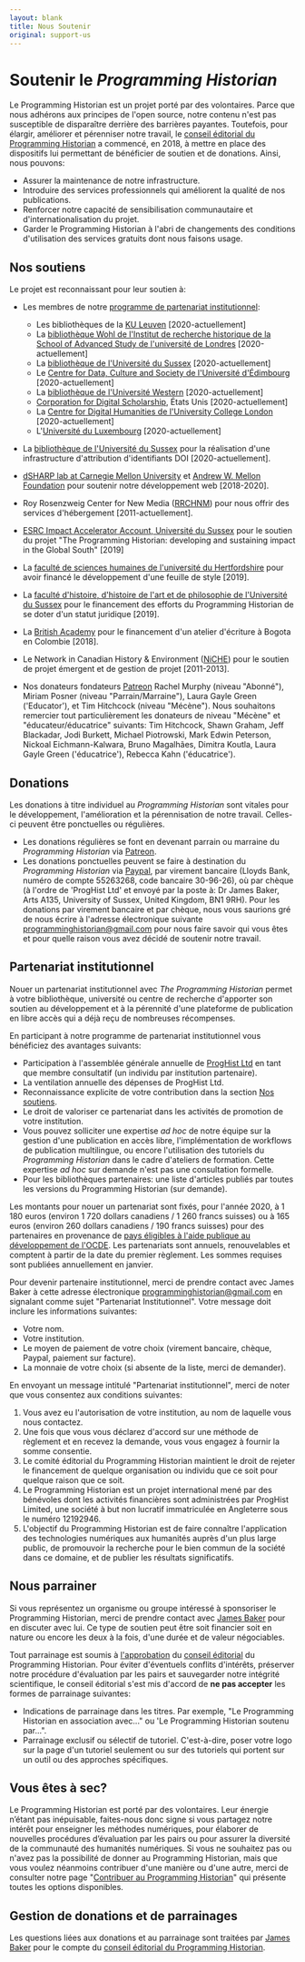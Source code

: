 ```yaml
---
layout: blank
title: Nous Soutenir
original: support-us
---
```


# Soutenir le _Programming Historian_

Le Programming Historian est un projet porté par des volontaires. Parce que nous adhérons aux principes de l'open source, notre contenu n'est pas susceptible de disparaître derrière des barrières payantes. Toutefois, pour élargir, améliorer et pérenniser notre travail, le [conseil éditorial du Programming Historian](/fr/equipe-projet) a commencé, en 2018, à mettre en place des dispositifs lui permettant de bénéficier de soutien et de donations. Ainsi, nous pouvons:

- Assurer la maintenance de notre infrastructure.
- Introduire des services professionnels qui améliorent la qualité de nos publications.
- Renforcer notre capacité de sensibilisation communautaire et d'internationalisation du projet.
- Garder le Programming Historian à l'abri de changements des conditions d'utilisation des services gratuits dont nous faisons usage.

## Nos soutiens

Le projet est reconnaissant pour leur soutien à:

- Les membres de notre [programme de partenariat institutionnel](nous-soutenir#partenariat-institutionnel):
  - Les bibliothèques de la [KU Leuven](https://bib.kuleuven.be/) [2020-actuellement]
  - La [bibliothèque Wohl de l'Institut de recherche historique de la School of Advanced Study de l'université de Londres](https://www.history.ac.uk/library) [2020-actuellement]
  - La [bibliothèque de l'Université du Sussex](https://www.sussex.ac.uk/library/) [2020-actuellement]
  - Le [Centre for Data, Culture and Society de l'Université d'Édimbourg](https://www.cdcs.ed.ac.uk/) [2020-actuellement]
  - La [bibliothèque de l'Université Western](https://www.lib.uwo.ca/) [2020-actuellement]
  - [Corporation for Digital Scholarship](https://digitalscholar.org/), États Unis [2020-actuellement]
  - La [Centre for Digital Humanities de l'University College London](https://www.ucl.ac.uk/digital-humanities/) [2020-actuellement]
  - L'[Université du Luxembourg](https://www.c2dh.uni.lu/) [2020-actuellement]

  
- La [bibliothèque de l'Université du Sussex](https://www.sussex.ac.uk/library/) pour la réalisation d'une infrastructure d'attribution d'identifiants DOI [2020-actuellement].
- [dSHARP lab at Carnegie Mellon University](http://dsharp.library.cmu.edu/) et [Andrew W. Mellon Foundation](https://mellon.org/) pour soutenir notre développement web [2018-2020].
- Roy Rosenzweig Center for New Media ([RRCHNM](http://chnm.gmu.edu/)) pour nous offrir des services d'hébergement [2011-actuellement].
- [ESRC Impact Accelerator Account, Université du Sussex](http://www.sussex.ac.uk/staff/research/rqi/rqi_information_and_support/rqi_impact_funding/if-esrciaa/) pour le soutien du projet "The Programming Historian: developing and sustaining impact in the Global South" [2019]
- La [faculté de sciences humaines de l'université du Hertfordshire](https://www.herts.ac.uk/study/schools-of-study/humanities) pour avoir financé le développement d'une feuille de style [2019].
- La [faculté d'histoire, d'histoire de l'art et de philosophie de l'Université du Sussex](http://www.sussex.ac.uk/hahp/) pour le financement des efforts du Programming Historian de se doter d'un statut juridique [2019].
- La [British Academy](https://www.britac.ac.uk/) pour le financement d'un atelier d'écriture à Bogota en Colombie [2018].
- Le Network in Canadian History & Environment ([NiCHE](http://niche-canada.org/)) pour le soutien de projet émergent et de gestion de projet [2011-2013].
- Nos donateurs fondateurs [Patreon](https://www.patreon.com/theprogramminghistorian) Rachel Murphy (niveau "Abonné"), Miriam Posner (niveau "Parrain/Marraine"), Laura Gayle Green ('Educator'), et Tim Hitchcock (niveau "Mécène"). Nous souhaitons remercier tout particulièrement les donateurs de niveau "Mécène" et "éducateur/éducatrice" suivants: Tim Hitchcock, Shawn Graham, Jeff Blackadar, Jodi Burkett, Michael Piotrowski, Mark Edwin Peterson, Nickoal Eichmann-Kalwara, Bruno Magalhães, Dimitra Koutla, Laura Gayle Green ('éducatrice'), Rebecca Kahn ('éducatrice').

 
## Donations

Les donations à titre individuel au *Programming Historian* sont vitales pour le développement, l'amélioration et la pérennisation de notre travail. Celles-ci peuvent être ponctuelles ou régulières.
 
- Les donations régulières se font en devenant parrain ou marraine du *Programming Historian* via [Patreon](https://www.patreon.com/theprogramminghistorian). 
- Les donations ponctuelles peuvent se faire à destination du *Programming Historian* via [Paypal](https://www.paypal.com/cgi-bin/webscr?cmd=_s-xclick&hosted_button_id=7BGHUZRVS4LYL&source=url), par virement bancaire (Lloyds Bank, numéro de compte 55263268, code bancaire 30-96-26), où par chèque (à l'ordre de 'ProgHist Ltd' et envoyé par la poste à: Dr James Baker, Arts A135, University of Sussex, United Kingdom, BN1 9RH). Pour les donations par virement bancaire et par chèque, nous vous saurions gré de nous écrire à l'adresse électronique suivante <a href="mailto:programminghistorian@gmail.com">programminghistorian@gmail.com</a> pour nous faire savoir qui vous êtes et pour quelle raison vous avez décidé de soutenir notre travail. 

## Partenariat institutionnel

Nouer un partenariat institutionnel avec *The Programming Historian* permet à votre bibliothèque, université ou centre de recherche d'apporter son soutien au développement et à la pérennité d'une plateforme de publication en libre accès qui a déjà reçu de nombreuses récompenses. 

En participant à notre programme de partenariat institutionnel vous bénéficiez des avantages suivants:

- Participation à l'assemblée générale annuelle de [ProgHist Ltd](https://beta.companieshouse.gov.uk/company/12192946) en tant que membre consultatif (un individu par institution partenaire).
- La ventilation annuelle des dépenses de ProgHist Ltd.
- Reconnaissance explicite de votre contribution dans la section [Nos soutiens](/fr/nous-soutenir#nos-soutiens).
- Le droit de valoriser ce partenariat dans les activités de promotion de votre institution.
- Vous pouvez solliciter une expertise *ad hoc* de notre équipe sur la gestion d'une publication en accès libre, l'implémentation de workflows de publication multilingue, ou encore l'utilisation des tutoriels du *Programming Historian* dans le cadre d'ateliers de formation. Cette expertise *ad hoc* sur demande n'est pas une consultation formelle. 
- Pour les bibliothèques partenaires: une liste d'articles publiés par toutes les versions du Programming Historian (sur demande).

Les montants pour nouer un partenariat sont fixés, pour l'année 2020, à 1 180 euros (environ 1 720 dollars canadiens / 1 260 francs suisses) ou à 165 euros (environ 260 dollars canadiens / 190 francs suisses) pour des partenaires en provenance de [pays éligibles à l'aide publique au développement de l'OCDE](http://www.oecd.org/fr/cad/financementpourledeveloppementdurable/normes-financement-developpement/listecad.htm). Les partenariats sont annuels, renouvelables et comptent à partir de la date du premier règlement. Les sommes requises sont publiées annuellement en janvier.

Pour devenir partenaire institutionnel, merci de prendre contact avec James Baker à cette adresse électronique <a href="mailto:programminghistorian@gmail.com">programminghistorian@gmail.com</a> en signalant comme sujet "Partenariat Institutionnel". Votre message doit inclure les informations suivantes:

- Votre nom.
- Votre institution.
- Le moyen de paiement de votre choix (virement bancaire, chèque, Paypal, paiement sur facture).
- La monnaie de votre choix (si absente de la liste, merci de demander).

En envoyant un message intitulé "Partenariat institutionnel", merci de noter que vous consentez aux conditions suivantes:

1. Vous avez eu l'autorisation de votre institution, au nom de laquelle vous nous contactez. 
2. Une fois que vous vous déclarez d'accord sur une méthode de règlement et en recevez la demande, vous vous engagez à fournir la somme consentie.
3. Le comité éditorial du Programming Historian maintient le droit de rejeter le financement de quelque organisation ou individu que ce soit pour quelque raison que ce soit.
4. Le Programming Historian est un projet international mené par des bénévoles dont les activités financières sont administrées par ProgHist Limited, une société à but non lucratif immatriculée en Angleterre sous le numéro 12192946.
5. L'objectif du Programming Historian est de faire connaître l'application des technologies numériques aux humanités auprès d'un plus large public, de promouvoir la recherche pour le bien commun de la société dans ce domaine, et de publier les résultats significatifs. 

## Nous parrainer

Si vous représentez un organisme ou groupe intéressé à sponsoriser le Programming Historian, merci de prendre contact avec  [James Baker](https://github.com/drjwbaker) pour en discuter avec lui. Ce type de soutien peut être soit financier soit en nature ou encore les deux à la fois, d'une durée et de valeur négociables.

Tout parrainage est soumis à [l'approbation](https://github.com/programminghistorian/jekyll/wiki/Programming-Historian-Governance) du [conseil éditorial](/fr/equipe-projet) du Programming Historian. Pour éviter d'éventuels conflits d'intérêts, préserver notre procédure d'évaluation par les pairs et sauvegarder notre intégrité scientifique, le conseil éditorial s'est mis d'accord de **ne pas accepter** les formes de parrainage suivantes:

- Indications de parrainage dans les titres. Par exemple, "Le Programming Historian en association avec..." ou 'Le Programming Historian soutenu par...".
- Parrainage exclusif ou sélectif de tutoriel. C'est-à-dire, poser votre logo sur la page d'un tutoriel seulement ou sur des tutoriels qui portent sur un outil ou des approches spécifiques.

## Vous êtes à sec?

Le Programming Historian est porté par des volontaires. Leur énergie n’étant pas inépuisable, faites-nous donc signe si vous partagez notre intérêt pour enseigner les méthodes numériques, pour élaborer de nouvelles procédures d’évaluation par les pairs ou pour assurer la diversité de la communauté des humanités numériques. Si vous ne souhaitez pas ou n'avez pas la possibilité de donner au Programming Historian, mais que vous voulez néanmoins contribuer d'une manière ou d'une autre, merci de consulter notre page "[Contribuer au Programming Historian](/fr/contribuer)" qui présente toutes les options disponibles.

## Gestion de donations et de parrainages

Les questions liées aux donations et au parrainage sont traitées par [James Baker](https://github.com/drjwbaker) pour le compte du [conseil éditorial du Programming Historian](/fr/equipe-projet).
